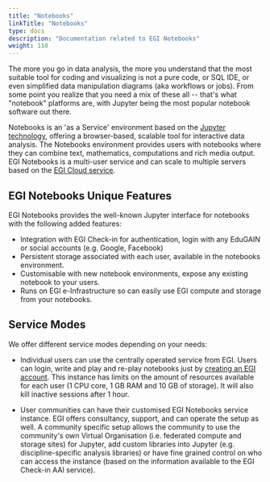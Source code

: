 ```yaml
---
title: "Notebooks"
linkTitle: "Notebooks"
type: docs
description: "Documentation related to EGI Notebooks"
weight: 110
---
```


The more you go in data analysis, the more you understand that the most
suitable tool for coding and visualizing is not a pure code, or SQL IDE,
or even simplified data manipulation diagrams (aka workflows or jobs).
From some point you realize that you need a mix of these all -- that's
what "notebook" platforms are, with Jupyter being the most popular
notebook software out there.

Notebooks is an \'as a Service\' environment based on the [Jupyter
technology](http://jupyter.org/), offering a browser-based, scalable
tool for interactive data analysis. The Notebooks environment provides
users with notebooks where they can combine text, mathematics,
computations and rich media output. EGI Notebooks is a multi-user
service and can scale to multiple servers based on the [EGI Cloud
service](https://www.egi.eu/services/cloud-compute/).

## EGI Notebooks Unique Features

EGI Notebooks provides the well-known Jupyter interface for notebooks
with the following added features:

*   Integration with EGI Check-in for authentication, login with any
    EduGAIN or social accounts (e.g. Google, Facebook)
*   Persistent storage associated with each user, available in the
    notebooks environment.
*   Customisable with new notebook environments, expose any existing
    notebook to your users.
*   Runs on EGI e-Infrastructure so can easily use EGI compute and
    storage from your notebooks.

## Service Modes

We offer different service modes depending on your needs:

*   Individual users can use the centrally operated service from EGI.
    Users can login, write and play and re-play notebooks just by
    [creating an EGI account](../check-in/signup). This instance has
    limits on the amount of resources available for each user (1 CPU core,
    1 GB RAM and 10 GB of storage). It will also kill inactive sessions after
    1 hour.

*   User communities can have their customised EGI Notebooks service
    instance. EGI offers consultancy, support, and can operate the setup as
    well. A community specific setup allows the community to use the
    community\'s own Virtual Organisation (i.e. federated compute and
    storage sites) for Jupyter, add custom libraries into Jupyter (e.g.
    discipline-specific analysis libraries) or have fine grained control
    on who can access the instance (based on the information available
    to the EGI Check-in AAI service).
